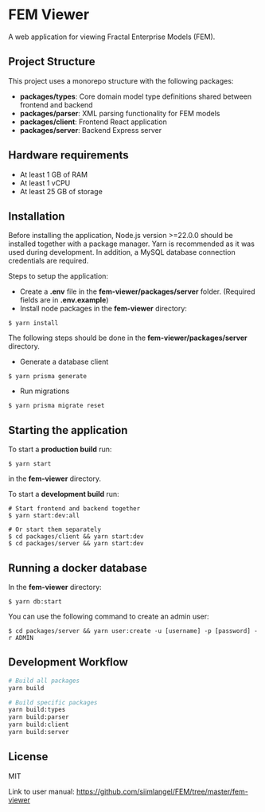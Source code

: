 # FEM Viewer

A web application for viewing Fractal Enterprise Models (FEM).

## Project Structure

This project uses a monorepo structure with the following packages:

- **packages/types**: Core domain model type definitions shared between frontend and backend
- **packages/parser**: XML parsing functionality for FEM models
- **packages/client**: Frontend React application
- **packages/server**: Backend Express server

## Hardware requirements

-   At least 1 GB of RAM
-   At least 1 vCPU
-   At least 25 GB of storage

## Installation

Before installing the application, Node.js version >=22.0.0 should be installed together with a package manager. Yarn is recommended as it was used during development. In addition, a MySQL database connection credentials are required.

Steps to setup the application:

-   Create a **.env** file in the **fem-viewer/packages/server** folder. (Required fields are in **.env.example**)
-   Install node packages in the **fem-viewer** directory:

```console
$ yarn install
```

The following steps should be done in the **fem-viewer/packages/server** directory.

-   Generate a database client

```console
$ yarn prisma generate
```

-   Run migrations

```console
$ yarn prisma migrate reset
```

## Starting the application

To start a **production build** run:

```console
$ yarn start
```

in the **fem-viewer** directory.

To start a **development build** run:

```console
# Start frontend and backend together
$ yarn start:dev:all

# Or start them separately
$ cd packages/client && yarn start:dev
$ cd packages/server && yarn start:dev
```

## Running a docker database

In the **fem-viewer** directory:

```console
$ yarn db:start
```

You can use the following command to create an admin user:

```console
$ cd packages/server && yarn user:create -u [username] -p [password] -r ADMIN
```

## Development Workflow

```bash
# Build all packages
yarn build

# Build specific packages
yarn build:types
yarn build:parser
yarn build:client
yarn build:server
```

## License

MIT

Link to user manual: https://github.com/siimlangel/FEM/tree/master/fem-viewer